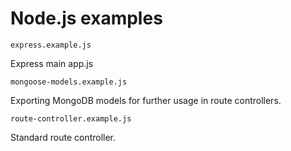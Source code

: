 # Node.js examples

```$xslt
express.example.js
```
Express main app.js

```$xslt
mongoose-models.example.js
```
Exporting MongoDB models for further usage in route controllers.

```$xslt
route-controller.example.js
```
Standard route controller.